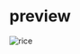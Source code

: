 # preview
![rice](https://user-images.githubusercontent.com/16085280/140586930-fa25a43f-fdc8-4b4b-9636-0cbca0f2d4d3.png)
